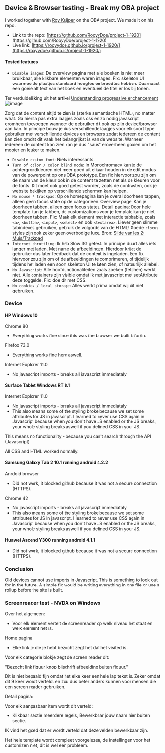 ## Device & Browser testing - Break my OBA project

I worked together with [Roy Kuijper](https://github.com/RooyyDoe) on the OBA project. We made it on his repo. 
* Link to the repo: 
[https://github.com/RooyyDoe/project-1-1920](https://github.com/RooyyDoe/project-1-1920)
* Live link: [https://rooyydoe.github.io/project-1-1920/](https://rooyydoe.github.io/project-1-1920/)

#### Tested features

- `Disable images`: De overview pagina met alle boeken is niet meer bruikbaar, alle klikbare elementen waren images. 
Fix: skeleton UI waarmee de plaatjes standaard hoogtes en breedtes hebben. Daarnaast een goeie alt text van het boek en eventueel de titel er los bij tonen.

Ter verduidelijking uit het artikel [Understanding progressive enchancement](https://alistapart.com/article/understandingprogressiveenhancement/)
![image](https://user-images.githubusercontent.com/45566396/76616854-43911b80-6525-11ea-9524-85185dade834.png)

Zorg dat de content altijd te zien is (sterke semantische HTML), no matter what. Ga hierna pas extra laagjes zoals css en zo nodig javascript eromheen toevoegen wanneer de gebruiker dit ook op zijn device/browser aan kan. In principe bouw je dus verschillende laagjes voor elk soort type gebruiker met verschillende devices en browsers zodat iedereen de content kan zien omdat dit vaak het belangrijkst is van de website. Wanneer iedereen de content kan zien kan je dus "saus" eroverheen gooien om het mooier en leuker te maken.

- `Disable custom font`: Niets interessants.
- `Turn of color / color blind mode`: In Monochromacy kan je de achtergrondkleuren niet meer goed uit elkaar houden in de edit modus van de powerpoint op ons OBA prototype.
Een fix hiervoor zou zijn om de naam van de kleur ook in de content te zetten net als de kleuren voor de fonts. Dit moet ook goed getest worden, zoals de contrasten, ook je website bekijken op verschillende schermen kan helpen.
- `No mouse / trackpad`: Op de homepagina kan je overal doorheen tappen, alleen geen focus state op de categorieën. Overview page: Kan je doorheen tabben, alleen geen focus states. Detail pagina: Door hele template kun je tabben, de customizations voor je template kan je niet doorheen tabben.
Fix: Maak elk element met interactie tabbable, zoals `<a>`, `<button>`, `<input>`, `<select>` en ook `<textarea>`. Liever geen slimme tabindexes gebruiken, gebruik de volgorde van de HTML! Goede `:focus` styles zijn ook zeker geen overbodige luxe. Bron: [Slide van les 2: Muis/Trackpad](https://github.com/cmda-minor-web/browser-technologies-1920/blob/master/slides/BT1920%20College%20Les2%20-%20Progressive%20Enhancement.pdf)
- `Internet throttling`: Ik heb Slow 3G getest. In principe duurt alles iets langer met laden. Met name de afbeeldingen. Hierdoor krijgt de gebruiker dus later feedback dat de content is ingeladen. Een fix hiervoor zou zijn om of de afbeeldingen te comprimeren, of tijdelijk tijdens het laden een soort skeleton UI te laten zien, of natuurlijk allebei.
- `No Javascript`: Alle hoofdunctionaliteiten zoals zoeken (fetchen) werkt niet. Alle containers zijn visible omdat ik met javascript met setAttribute deze toggelde. Fix: doe dit met CSS.
- `No cookies / local storage`: Alles werkt prima omdat wij dit niet gebruiken.

### Device

#### HP Windows 10
Chrome 80
- Everything works fine since this was the browser we built it for/in.

Firefox 73.0
- Everything works fine here aswell.

Internet Explorer 11.0
- No javascript imports - breaks all javascript immediataly

#### Surface Tablet Windows RT 8.1
Internet Explorer 11.0
- No javascript imports - breaks all javascript immediataly
- This also means some of the styling broke because we set some attributes for JS in javascript. I learned to never use CSS again in Javascript because when you don't have JS enabled or the JS breaks, your whole styling breaks aswell if you defined CSS in your JS.

This means no functionality - because you can't search through the API (Javascript)

All CSS and HTML worked normally.

#### Samsung Galaxy Tab 2 10.1 running android 4.2.2
Anrdoid browser

* Did not work, it blocked github because it was not a secure connection (HTTPS).

Chrome 42 
- No javascript imports - breaks all javascript immediataly
- This also means some of the styling broke because we set some attributes for JS in javascript. I learned to never use CSS again in Javascript because when you don't have JS enabled or the JS breaks, your whole styling breaks aswell if you defined CSS in your JS.

#### Huawei Ascend Y300 running android 4.1.1
* Did not work, it blocked github because it was not a secure connection (HTTPS).

### Conclusion

Old devices cannot use imports in Javascript. This is something to look out for in the future. A simple fix would be writing everything in one file or use a rollup before the site is built.

### Screenreader test - NVDA on Windows 
Over het algemeen:

* Voor elk element vertelt de screenreader op welk niveau het staat en welk element het is. 

Home pagina:

* Elke link je die je hebt bezocht zegt het dat het visited is.

Voor elk categorie blokje zegt de screen reader dit:

"Bezocht link figuur knop bijschrift afbeelding buiten figuur."

Dit is niet bepaald fijn omdat het elke keer een hele lap tekst is. Zeker omdat dit 9 keer wordt verteld. en zou dus beter anders kunnen voor mensen die een screen reader gebruiken.

Detail pagina:

Voor elk aanpasbaar item wordt dit verteld:
* Klikbaar sectie meerdere regels, Bewerkbaar jouw naam hier buiten sectie.

IK vind het goed dat er wordt verteld dat deze velden bewerkbaar zijn.

Het hele template wordt compleet voorgelezen, de instellingen voor het customizen niet, dit is wel een probleem.